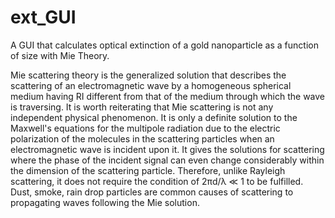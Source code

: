 # ext_GUI
A GUI that calculates optical extinction of a gold nanoparticle as a function of size with Mie Theory.

Mie scattering theory is the generalized solution that describes the scattering of an electromagnetic wave by a homogeneous spherical medium having RI different from that of the medium through which the wave is traversing. It is worth reiterating that Mie scattering is not any independent physical phenomenon. It is only a definite solution to the Maxwell's equations for the multipole radiation due to the electric polarization of the molecules in the scattering particles when an electromagnetic wave is incident upon it. It gives the solutions for scattering where the phase of the incident signal can even change considerably within the dimension of the scattering particle. Therefore, unlike Rayleigh scattering, it does not require the condition of 2πd/λ ≪ 1 to be fulfilled. Dust, smoke, rain drop particles are common causes of scattering to propagating waves following the Mie solution.

